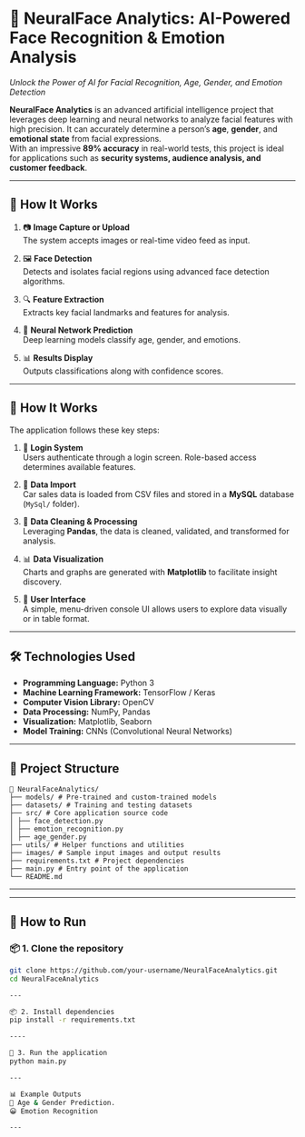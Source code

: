 # 🧠 NeuralFace Analytics: AI-Powered Face Recognition & Emotion Analysis

_Unlock the Power of AI for Facial Recognition, Age, Gender, and Emotion Detection_

**NeuralFace Analytics** is an advanced artificial intelligence project that leverages deep learning and neural networks to analyze facial features with high precision. It can accurately determine a person’s **age**, **gender**, and **emotional state** from facial expressions.  
With an impressive **89% accuracy** in real-world tests, this project is ideal for applications such as **security systems, audience analysis, and customer feedback**.

---


## 🧠 How It Works

1. 📷 **Image Capture or Upload**  
   The system accepts images or real-time video feed as input.

2. 🖼 **Face Detection**  
   Detects and isolates facial regions using advanced face detection algorithms.

3. 🔍 **Feature Extraction**  
   Extracts key facial landmarks and features for analysis.

4. 🧮 **Neural Network Prediction**  
   Deep learning models classify age, gender, and emotions.

5. 📊 **Results Display**  
   Outputs classifications along with confidence scores.

---

## 🧠 How It Works

The application follows these key steps:

1. 🔐 **Login System**  
   Users authenticate through a login screen. Role-based access determines available features.

2. 📂 **Data Import**  
   Car sales data is loaded from CSV files and stored in a **MySQL** database (`MySql/` folder).

3. 🧹 **Data Cleaning & Processing**  
   Leveraging **Pandas**, the data is cleaned, validated, and transformed for analysis.

4. 📊 **Data Visualization**  
   Charts and graphs are generated with **Matplotlib** to facilitate insight discovery.

5. 🧾 **User Interface**  
   A simple, menu-driven console UI allows users to explore data visually or in table format.

---

## 🛠️ Technologies Used

- **Programming Language:** Python 3  
- **Machine Learning Framework:** TensorFlow / Keras  
- **Computer Vision Library:** OpenCV  
- **Data Processing:** NumPy, Pandas  
- **Visualization:** Matplotlib, Seaborn  
- **Model Training:** CNNs (Convolutional Neural Networks)  

---

## 📁 Project Structure
```
📁 NeuralFaceAnalytics/
├── models/ # Pre-trained and custom-trained models
├── datasets/ # Training and testing datasets
├── src/ # Core application source code
│ ├── face_detection.py
│ ├── emotion_recognition.py
│ ├── age_gender.py
├── utils/ # Helper functions and utilities
├── images/ # Sample input images and output results
├── requirements.txt # Project dependencies
├── main.py # Entry point of the application
└── README.md
```
---


---

## 🧭 How to Run

### 📦 1. Clone the repository

```bash
git clone https://github.com/your-username/NeuralFaceAnalytics.git
cd NeuralFaceAnalytics

---

📦 2. Install dependencies
pip install -r requirements.txt

----

🚀 3. Run the application
python main.py

---

📊 Example Outputs
🎯 Age & Gender Prediction.
😀 Emotion Recognition

---
